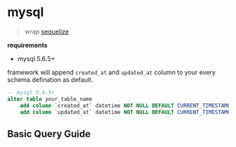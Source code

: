 # mysql
> wrap [sequelize](http://sequelize.readthedocs.io/en/latest)

**requirements**  
* mysql 5.6.5+

framework will append `created_at` and `updated_at` column to your every schema defination as default.
```sql
-- mysql 5.6.5+
alter table your_table_name
    add column `created_at` datetime NOT NULL DEFAULT CURRENT_TIMESTAMP COMMENT '创建时间',
    add column `updated_at` datetime NOT NULL DEFAULT CURRENT_TIMESTAMP ON UPDATE CURRENT_TIMESTAMP COMMENT '更新时间';
```

## Basic Query Guide
